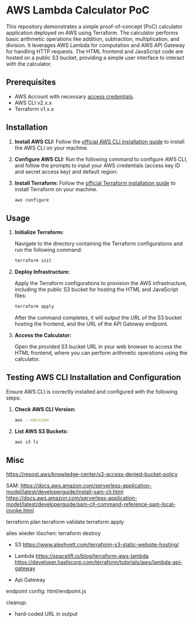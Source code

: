 
# AWS Lambda Calculator PoC

This repository demonstrates a simple proof-of-concept (PoC) calculator application deployed on AWS using Terraform. The calculator performs basic arithmetic operations like addition, subtraction, multiplication, and division. It leverages AWS Lambda for computation and AWS API Gateway for handling HTTP requests. The HTML frontend and JavaScript code are hosted on a public S3 bucket, providing a simple user interface to interact with the calculator.

## Prerequisites

- AWS Account with necessary [access credentials](https://docs.aws.amazon.com/general/latest/gr/aws-sec-cred-types.html#access-keys-and-secret-access-keys).
- AWS CLI v2.x.x
- Terraform v1.x.x

## Installation


1. **Install AWS CLI:** Follow the [official AWS CLI installation guide](https://docs.aws.amazon.com/cli/latest/userguide/install-cliv2.html) to install the AWS CLI on your machine.
2. **Configure AWS CLI:** Run the following command to configure AWS CLI, and follow the prompts to input your AWS credentials (access key ID and secret access key) and default region:
3. **Install Terraform:** Follow the [official Terraform installation guide](https://learn.hashicorp.com/tutorials/terraform/install-cli) to install Terraform on your machine.

    ```bash
    aws configure
    ```

## Usage

1. **Initialize Terraform:**

    Navigate to the directory containing the Terraform configurations and run the following command:

    ```bash
    terraform init
    ```

2. **Deploy Infrastructure:**

    Apply the Terraform configurations to provision the AWS infrastructure, including the public S3 bucket for hosting the HTML and JavaScript files:

    ```bash
    terraform apply
    ```

    After the command completes, it will output the URL of the S3 bucket hosting the frontend, and the URL of the API Gateway endpoint.

3. **Access the Calculator:**

    Open the provided S3 bucket URL in your web browser to access the HTML frontend, where you can perform arithmetic operations using the calculator.

## Testing AWS CLI Installation and Configuration

Ensure AWS CLI is correctly installed and configured with the following steps:

1. **Check AWS CLI Version:**

    ```bash
    aws --version
    ```

2. **List AWS S3 Buckets:**

    ```bash
    aws s3 ls
    ```

## Misc

https://repost.aws/knowledge-center/s3-access-denied-bucket-policy


SAM:
https://docs.aws.amazon.com/serverless-application-model/latest/developerguide/install-sam-cli.html
https://docs.aws.amazon.com/serverless-application-model/latest/developerguide/sam-cli-command-reference-sam-local-invoke.html


terraform plan
terraform validate
terraform apply

alles wieder löschen:
terraform destroy



- S3
https://www.alexhyett.com/terraform-s3-static-website-hosting/

- Lambda
https://spacelift.io/blog/terraform-aws-lambda
https://developer.hashicorp.com/terraform/tutorials/aws/lambda-api-gateway
- Api Gateway

endpoint config: html/endpoint.js

cleanup:
- hard-coded URL in output

